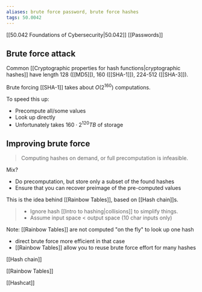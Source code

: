 ```yaml
---
aliases: brute force password, brute force hashes
tags: 50.0042
---
```

[[50.042 Foundations of Cybersecurity|50.042]]
[[Passwords]]

## Brute force attack
Common [[Cryptographic properties for hash functions|cryptographic hashes]] have length 128 ([[MD5]]), 160 ([[SHA-1]]), 224-512 ([[SHA-3]]).

Brute forcing [[SHA-1]] takes about $O(2^{160})$ computations.

To speed this up:
- Precompute all/some values
- Look up directly
- Unfortunately takes $160\cdot 2^{120} TB$ of storage

## Improving brute force
> Computing hashes on demand, or full precomputation is infeasible.

Mix?
- Do precomputation, but store only a subset of the found hashes
- Ensure that you can recover preimage of the pre-computed values

This is the idea behind [[Rainbow Tables]], based on [[Hash chain]]s.

> - Ignore hash [[Intro to hashing|collisions]] to simplify things.
> - Assume input space < output space (10 char inputs only)

Note: [[Rainbow Tables]] are not computed "on the fly" to look up one hash
- direct brute force more efficient in that case
- [[Rainbow Tables]] allow you to reuse brute force effort for many hashes


[[Hash chain]]

[[Rainbow Tables]]

[[Hashcat]]